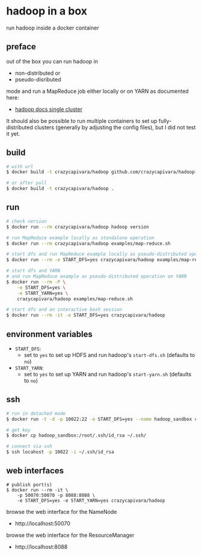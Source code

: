 # hadoop in a box

run hadoop inside a docker container

## preface

out of the box you can run hadoop in

- non-distributed or
- pseudo-disributed

mode and run a MapReduce job either locally or on YARN as documented here:

- [hadoop docs single cluster](https://hadoop.apache.org/docs/stable/hadoop-project-dist/hadoop-common/SingleCluster.html)

It should also be possible to run multiple containers to set up fully-distributed clusters (generally by adjusting the config files), but I did not test it yet.

## build

```bash
# with url
$ docker build -t crazycapivara/hadoop github.com/crazycapivara/hadoop-sandbox

# or after pull
$ docker build -t crazycapivara/hadoop . 
```

## run

```bash
# check version
$ docker run --rm crazycapivara/hadoop hadoop version

# run MapReduce example locally as standalone operation
$ docker run --rm crazycapivara/hadoop examples/map-reduce.sh

# start dfs and run MapReduce example locally as pseudo-distributed operation
$ docker run --rm -e START_DFS=yes crazycapivara/hadoop examples/map-reduce.sh

# start dfs and YARN
# and run MapReduce example as pseudo-distributed operation on YARN
$ docker run --rm -P \
    -e START_DFS=yes \
    -e START_YARN=yes \
    crazycapivara/hadoop examples/map-reduce.sh

# start dfs and an interactive bash session
$ docker run --rm -it -e START_DFS=yes crazycapivara/hadoop
```

## environment variables

- `START_DFS`:
    - set to `yes` to set up HDFS and run hadoop's `start-dfs.sh` (defaults to `no`)
- `START_YARN`:
    - set to `yes` to set up YARN and run hadoop's `start-yarn.sh` (defaults to `no`)

## ssh

```bash
# run in detached mode
$ docker run -t -d -p 10022:22 -e START_DFS=yes --name hadoop_sandbox crazycapivara/hadoop

# get key
$ docker cp hadoop_sandbox:/root/.ssh/id_rsa ~/.ssh/

# connect via ssh
$ ssh locahost -p 10022 -i ~/.ssh/id_rsa
```

## web interfaces

```
# publish port(s)
$ docker run --rm -it \
    -p 50070:50070 -p 8088:8088 \
    -e START_DFS=yes -e START_YARN=yes crazycapivara/hadoop
```

browse the web interface for the NameNode

- http://localhost:50070

browse the web interface for the ResourceManager

- http://localhost:8088

